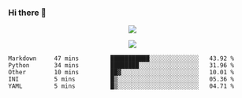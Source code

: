 ### Hi there 👋

<!--
**SuuTTT/SuuTTT** is a ✨ _special_ ✨ repository because its `README.md` (this file) appears on your GitHub profile.

Here are some ideas to get you started:

- 🔭 I’m currently working on ...
- 🌱 I’m currently learning ...
- 👯 I’m looking to collaborate on ...
- 🤔 I’m looking for help with ...
- 💬 Ask me about ...
- 📫 How to reach me: ...
- 😄 Pronouns: ...
- ⚡ Fun fact: ...
-->

<div align='center'>
    <p align='center'>
        <img src='https://github-readme-stats.vercel.app/api?line_height=27&username=SuuTTT&show_icons=true&theme=solarized-light'/>
    </p>
</div>    
<div align='center'>  
    <p align='center'>
        <img src='https://github-readme-stats.vercel.app/api/wakatime?username=SuuTTT&theme=solarized-light'/>
    </p>
    
</div>  

<!--START_SECTION:waka-->

```text
Markdown     47 mins         ███████████░░░░░░░░░░░░░░   43.92 %
Python       34 mins         ████████░░░░░░░░░░░░░░░░░   31.96 %
Other        10 mins         ██▓░░░░░░░░░░░░░░░░░░░░░░   10.01 %
INI          5 mins          █▒░░░░░░░░░░░░░░░░░░░░░░░   05.36 %
YAML         5 mins          █▒░░░░░░░░░░░░░░░░░░░░░░░   04.71 %
```

<!--END_SECTION:waka-->
